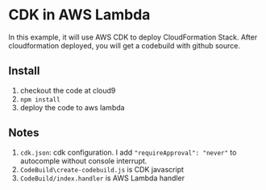 # CDK in AWS Lambda

In this example, it will use AWS CDK to deploy CloudFormation Stack. After cloudformation deployed, you will get a codebuild with github source.

## Install
1. checkout the code at cloud9
2. `npm install`
3. deploy the code to aws lambda

## Notes
1. `cdk.json`: cdk configuration. I add `"requireApproval": "never"` to autocomple without console interrupt.
2. `CodeBuild\create-codebuild.js` is CDK javascript
3. `CodeBuild/index.handler` is AWS Lambda handler
